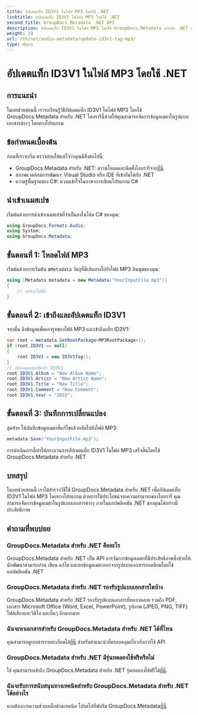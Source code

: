 ```yaml
---
title: อัปเดตแท็ก ID3V1 ในไฟล์ MP3 โดยใช้ .NET
linktitle: อัปเดตแท็ก ID3V1 ในไฟล์ MP3 โดยใช้ .NET
second_title: GroupDocs.Metadata .NET API
description: อัปเดตแท็ก ID3V1 ในไฟล์ MP3 โดยใช้ GroupDocs.Metadata สำหรับ .NET ทำตามบทช่วยสอนนี้เพื่อการจัดการข้อมูลเมตาอย่างง่ายดายในแอปพลิเคชัน .NET ของคุณ
weight: 19
url: /th/net/audio-metadata/update-id3v1-tag-mp3/
type: docs
---
```

# อัปเดตแท็ก ID3V1 ในไฟล์ MP3 โดยใช้ .NET

## การแนะนำ
ในบทช่วยสอนนี้ เราจะเรียนรู้วิธีอัปเดตแท็ก ID3V1 ในไฟล์ MP3 โดยใช้ GroupDocs.Metadata สำหรับ .NET ไลบรารีนี้ช่วยให้คุณสามารถจัดการข้อมูลเมตาในรูปแบบเอกสารต่างๆ โดยทางโปรแกรม
## ข้อกำหนดเบื้องต้น
ก่อนที่เราจะเริ่ม ตรวจสอบให้แน่ใจว่าคุณมีสิ่งต่อไปนี้:
- GroupDocs.Metadata สำหรับ .NET: ดาวน์โหลดและติดตั้งไลบรารีจาก[ที่นี่](https://releases.groupdocs.com/metadata/net/).
- สภาพแวดล้อมการพัฒนา: Visual Studio หรือ IDE ที่เข้ากันได้กับ .NET
- ความรู้พื้นฐานของ C#: ความเข้าใจในภาษาการเขียนโปรแกรม C#

## นำเข้าเนมสเปซ
เริ่มต้นด้วยการนำเข้าเนมสเปซที่จำเป็นลงในโค้ด C# ของคุณ:
```csharp
using GroupDocs.Formats.Audio;
using System;
using GroupDocs.Metadata;
```
## ขั้นตอนที่ 1: โหลดไฟล์ MP3
 เริ่มต้นด้วยการเริ่มต้น a`Metadata` วัตถุที่มีเส้นทางไปยังไฟล์ MP3 อินพุตของคุณ:
```csharp
using (Metadata metadata = new Metadata("YourInputFile.mp3"))
{
    // รหัสจะไปที่นี่
}
```
## ขั้นตอนที่ 2: เข้าถึงและอัปเดตแท็ก ID3V1
จากนั้น ดึงข้อมูลแพ็คเกจรูทของไฟล์ MP3 และเข้าถึงแท็ก ID3V1:
```csharp
var root = metadata.GetRootPackage<MP3RootPackage>();
if (root.ID3V1 == null)
{
    root.ID3V1 = new ID3V1Tag();
}
// อัปเดตคุณสมบัติแท็ก ID3V1
root.ID3V1.Album = "New Album Name";
root.ID3V1.Artist = "New Artist Name";
root.ID3V1.Title = "New Title";
root.ID3V1.Comment = "New Comment";
root.ID3V1.Year = "2022";
```
## ขั้นตอนที่ 3: บันทึกการเปลี่ยนแปลง
สุดท้าย ให้บันทึกข้อมูลเมตาที่แก้ไขแล้วกลับไปยังไฟล์ MP3:
```csharp
metadata.Save("YourInputFile.mp3");
```
การดำเนินการนี้ทำให้กระบวนการอัปเดตแท็ก ID3V1 ในไฟล์ MP3 เสร็จสิ้นโดยใช้ GroupDocs.Metadata สำหรับ .NET

## บทสรุป
ในบทช่วยสอนนี้ เราได้สำรวจวิธีใช้ GroupDocs.Metadata สำหรับ .NET เพื่ออัปเดตแท็ก ID3V1 ในไฟล์ MP3 โดยทางโปรแกรม ด้วยการใช้ประโยชน์จากความสามารถของไลบรารี คุณสามารถจัดการข้อมูลเมตาในรูปแบบเอกสารต่างๆ ภายในแอปพลิเคชัน .NET ของคุณได้อย่างมีประสิทธิภาพ

## คำถามที่พบบ่อย
### GroupDocs.Metadata สำหรับ .NET คืออะไร
GroupDocs.Metadata สำหรับ .NET เป็น API การจัดการข้อมูลเมตาที่มีประสิทธิภาพซึ่งช่วยให้นักพัฒนาสามารถอ่าน เขียน แก้ไข และลบข้อมูลเมตาออกจากรูปแบบเอกสารยอดนิยมโดยใช้แอปพลิเคชัน .NET
### GroupDocs.Metadata สำหรับ .NET รองรับรูปแบบเอกสารใดบ้าง
GroupDocs.Metadata สำหรับ .NET รองรับรูปแบบเอกสารที่หลากหลาย รวมถึง PDF, เอกสาร Microsoft Office (Word, Excel, PowerPoint), รูปภาพ (JPEG, PNG, TIFF) ไฟล์เสียงและวิดีโอ และอื่นๆ อีกมากมาย
### ฉันจะหาเอกสารสำหรับ GroupDocs.Metadata สำหรับ .NET ได้ที่ไหน
 คุณสามารถดูเอกสารรายละเอียดได้[ที่นี่](https://tutorials.groupdocs.com/metadata/net/) สำหรับคำแนะนำที่ครอบคลุมเกี่ยวกับการใช้ API
### GroupDocs.Metadata สำหรับ .NET มีรุ่นทดลองใช้ฟรีหรือไม่
 ใช่ คุณสามารถเข้าถึง GroupDocs.Metadata สำหรับ .NET รุ่นทดลองใช้ฟรีได้[ที่นี่](https://releases.groupdocs.com/).
### ฉันจะรับการสนับสนุนทางเทคนิคสำหรับ GroupDocs.Metadata สำหรับ .NET ได้อย่างไร
 หากต้องการความช่วยเหลือด้านเทคนิค โปรดไปที่ฟอรัม GroupDocs.Metadata[ที่นี่](https://forum.groupdocs.com/c/metadata/14).
